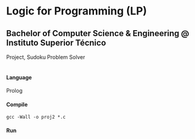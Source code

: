 # Logic for Programming (LP)
## Bachelor of Computer Science & Engineering @ Instituto Superior Técnico
Project, Sudoku Problem Solver
<br><br>

#### Language
Prolog

#### Compile
```gcc -Wall -o proj2 *.c```

#### Run
